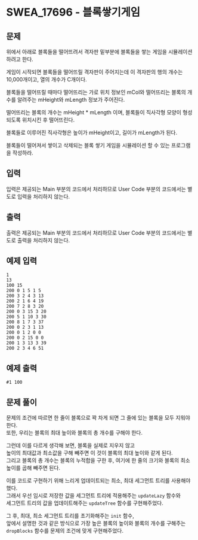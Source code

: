 # SWEA_17696 - 블록쌓기게임

## 문제

위에서 아래로 블록들을 떨어뜨려서 격자판 밑부분에 블록들을 쌓는 게임을 시뮬레이션 하려고 한다.

게임이 시작되면 블록들을 떨어뜨릴 격자판이 주어지는데 이 격자판의 행의 개수는 10,000개이고, 열의 개수가 C개이다.

블록들을 떨어뜨릴 때마다 떨어뜨리는 가로 위치 정보인 mCol와 떨어뜨리는 블록의 개수를 알려주는 mHeight와 mLength 정보가 주어진다.

떨어뜨리는 블록의 개수는 mHeight \* mLength 이며, 블록들이 직사각형 모양이 형성되도록 위치시킨 후 떨어뜨린다.

블록들로 이루어진 직사각형은 높이가 mHeight이고, 길이가 mLength가 된다.

블록들이 떨어져서 쌓이고 삭제되는 블록 쌓기 게임을 시뮬레이션 할 수 있는 프로그램을 작성하라.

## 입력

입력은 제공되는 Main 부분의 코드에서 처리하므로 User Code 부분의 코드에서는 별도로 입력을 처리하지 않는다.

## 출력

출력은 제공되는 Main 부분의 코드에서 처리하므로 User Code 부분의 코드에서는 별도로 출력을 처리하지 않는다.

## 예제 입력

```
1
13
100 15
200 0 1 5 1 5
200 3 2 4 3 13
200 2 1 6 4 19
200 7 2 8 3 20
200 0 3 15 3 20
200 5 1 10 3 30
200 8 1 7 3 37
200 0 2 3 1 13
200 0 1 2 0 0
200 0 2 15 0 0
200 1 3 13 3 39
200 2 3 4 6 51
```

## 예제 출력

```
#1 100
```

## 문제 풀이

문제의 조건에 따르면 한 줄이 블록으로 꽉 차게 되면 그 줄에 있는 블록을 모두 지워야 한다.  
또한, 우리는 블록의 최대 높이와 블록의 총 개수를 구해야 한다.

그런데 이를 다르게 생각해 보면, 블록을 실제로 지우지 않고  
높이의 최대값과 최소값을 구해 빼주면 이 것이 블록의 최대 높이와 같게 된다.  
그리고 블록의 총 개수는 블록의 누적합을 구한 후, 여기에 한 줄의 크기와 블록의 최소 높이를 곱해 빼주면 된다.

이를 코드로 구현하기 위해 느리게 업데이트되는 최소, 최대 세그먼트 트리를 사용해야 했다.  
그래서 우선 임시로 저장한 값을 세그먼트 트리에 적용해주는 `updateLazy` 함수와  
세그먼트 트리의 값을 업데이트해주는 `updateTree` 함수를 구현해주었다.

그 후, 최대, 최소 세그먼트 트리를 초기화해주는 `init` 함수,  
앞에서 설명한 것과 같은 방식으로 가장 높은 블록의 높이와 블록의 개수를 구해주는 `dropBlocks` 함수를 문제의 조건에 맞게 구현해주었다.
